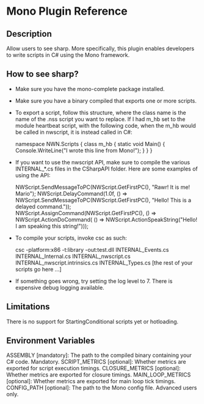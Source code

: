 # Mono Plugin Reference

## Description

Allow users to see sharp. More specifically, this plugin enables developers to write scripts in C# using the Mono framework.

## How to see sharp?

- Make sure you have the mono-complete package installed.
- Make sure you have a binary compiled that exports one or more scripts.

- To export a script, follow this structure, where the class name is the name of the .nss script you want to replace. If I had m_hb set to the module heartbeat script, with the following code, when the m_hb would be called in nwscript, it is instead called in C#:

    namespace NWN.Scripts
    {
        class m_hb
        {
            static void Main()
            {
                Console.WriteLine("I wrote this line from Mono!");
            }
        }
    }

- If you want to use the nwscript API, make sure to compile the various INTERNAL_*.cs files in the CSharpAPI folder. Here are some examples of using the API:

    NWScript.SendMessageToPC(NWScript.GetFirstPC(), "Rawr! It is me! Mario");
    NWScript.DelayCommand(1.0f, () => NWScript.SendMessageToPC(NWScript.GetFirstPC(), "Hello! This is a delayed command."));
    NWScript.AssignCommand(NWScript.GetFirstPC(), () => NWScript.ActionDoCommand(
                () => NWScript.ActionSpeakString("Hello! I am speaking this string!")));

- To compile your scripts, invoke csc as such:

    csc -platform:x86 -t:library -out:test.dll INTERNAL_Events.cs INTERNAL_Internal.cs INTERNAL_nwscript.cs INTERNAL_nwscript.intrinsics.cs INTERNAL_Types.cs [the rest of your scripts go here ...]

- If something goes wrong, try setting the log level to 7. There is expensive debug logging available.

## Limitations

There is no support for StartingConditional scripts yet or hotloading.

## Environment Variables

ASSEMBLY [mandatory]: The path to the compiled binary containing your C# code. Mandatory.
SCRIPT_METRICS [optional]: Whether metrics are exported for script execution timings.
CLOSURE_METRICS [optional]: Whether metrics are exported for closure timings.
MAIN_LOOP_METRICS [optional]: Whether metrics are exported for main loop tick timings.
CONFIG_PATH [optional]: The path to the Mono config file. Advanced users only.

